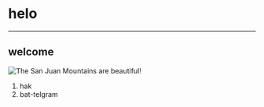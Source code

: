 # helo
---
## welcome

![The San Juan Mountains are beautiful!]( https://maktabkhooneh.org/mag/wp-content/uploads/2023/10/img-7n5pjAq80mbvpIqn6WmIC_11zon-780x470.jpg "San Juan Mountains")
1. hak
1. bat-telgram